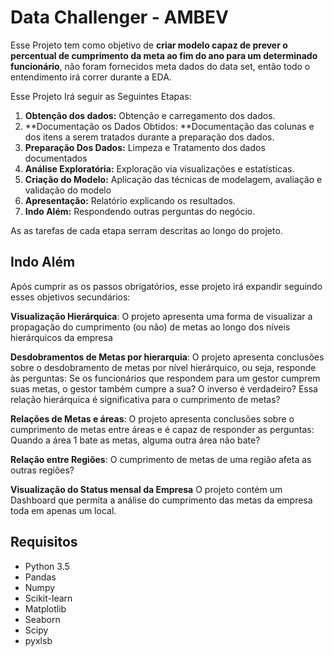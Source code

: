 # Data Challenger - AMBEV

Esse Projeto tem como objetivo de **criar modelo capaz de prever o percentual de cumprimento da meta ao fim do ano para um determinado funcionário**, não foram fornecidos meta dados do data set, então todo o entendimento irá correr durante a EDA.

Esse Projeto Irá seguir as Seguintes Etapas:

1. **Obtenção dos dados:**  Obtenção e carregamento dos dados.
2. **Documentação os Dados Obtidos: **Documentação das colunas e dos itens a serem tratados durante a preparação dos dados.
3. **Preparação Dos Dados:** Limpeza e Tratamento dos dados documentados
4. **Análise Exploratória:** Exploração via visualizações e  estatísticas.
5. **Criação do Modelo:** Aplicação das técnicas de modelagem, avaliação e validação do modelo
6. **Apresentação:** Relatório explicando os resultados.
7. **Indo Além:** Respondendo outras perguntas do negócio.

As as tarefas de cada etapa serram descritas ao longo do projeto.

## **Indo Além**

Após cumprir as os passos obrigatórios, esse projeto irá expandir seguindo esses objetivos secundários:

**Visualização Hierárquica**: O projeto apresenta uma forma de visualizar a propagação do cumprimento (ou não) de metas ao longo dos níveis hierárquicos da empresa

**Desdobramentos de Metas por hierarquia**: O projeto apresenta conclusões sobre o desdobramento de metas por nível hierárquico, ou seja, responde às perguntas: Se os funcionários que respondem para um gestor cumprem suas metas, o gestor também cumpre a sua? O inverso é verdadeiro? Essa relação hierárquica é significativa para o cumprimento de metas?

**Relações de Metas e áreas**: O projeto apresenta conclusões sobre o cumprimento de metas entre áreas e é capaz de responder as perguntas: Quando a área 1 bate as metas, alguma outra área não bate?

**Relação entre Regiões**: O cumprimento de metas de uma região afeta as outras regiões?

**Visualização do Status mensal da Empresa** O projeto contém um Dashboard que permita a análise do cumprimento das metas da empresa toda em apenas um local.

## Requisitos

- Python 3.5
- Pandas
- Numpy
- Scikit-learn
- Matplotlib
- Seaborn
- Scipy
- pyxlsb